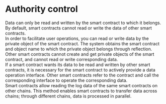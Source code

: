 # Authority control

Data can only be read and written by the smart contract to which it belongs. By default, smart contracts cannot read or write the data of other smart contracts.  
In order to facilitate user operations, you can read or write data by the private object of the smart contract. The system obtains the smart contract and object name to which the private object belongs through reflection. Other smart contracts cannot create and get private objects of the smart contract, and cannot read or write corresponding data.  
If a smart contract wants its data to be read and written by other smart contracts, it is necessary for the smart contract to actively provide a data operation interface. Other smart contracts refer to the contract and call the corresponding interface to operate the corresponding data.  
Smart contracts allow reading the log data of the same smart contracts on other chains. This method enables smart contracts to transfer data across chains; through different chains, data is processed in parallel.  
